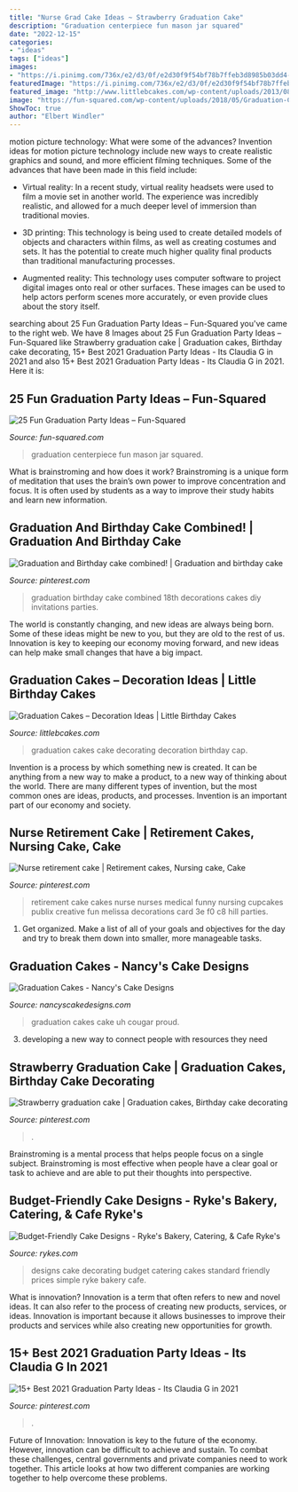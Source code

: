 ```yaml
---
title: "Nurse Grad Cake Ideas ~ Strawberry Graduation Cake"
description: "Graduation centerpiece fun mason jar squared"
date: "2022-12-15"
categories:
- "ideas"
tags: ["ideas"]
images:
- "https://i.pinimg.com/736x/e2/d3/0f/e2d30f9f54bf78b7ffeb3d8985b03dd4--graduation-ideas-birthday-cakes.jpg"
featuredImage: "https://i.pinimg.com/736x/e2/d3/0f/e2d30f9f54bf78b7ffeb3d8985b03dd4--graduation-ideas-birthday-cakes.jpg"
featured_image: "http://www.littlebcakes.com/wp-content/uploads/2013/08/Graduation-Cake-Decorating-Ideas.jpg"
image: "https://fun-squared.com/wp-content/uploads/2018/05/Graduation-Centerpiece-Ideas.jpg"
ShowToc: true
author: "Elbert Windler"
---
```



motion picture technology: What were some of the advances?
Invention ideas for motion picture technology include new ways to create realistic graphics and sound, and more efficient filming techniques. Some of the advances that have been made in this field include: 
- Virtual reality: In a recent study, virtual reality headsets were used to film a movie set in another world. The experience was incredibly realistic, and allowed for a much deeper level of immersion than traditional movies. 

- 3D printing: This technology is being used to create detailed models of objects and characters within films, as well as creating costumes and sets. It has the potential to create much higher quality final products than traditional manufacturing processes. 

- Augmented reality: This technology uses computer software to project digital images onto real or other surfaces. These images can be used to help actors perform scenes more accurately, or even provide clues about the story itself.

	

		
searching about 25 Fun Graduation Party Ideas – Fun-Squared you've came to the right web. We have 8 Images about 25 Fun Graduation Party Ideas – Fun-Squared like Strawberry graduation cake | Graduation cakes, Birthday cake decorating, 15+ Best 2021 Graduation Party Ideas - Its Claudia G in 2021 and also 15+ Best 2021 Graduation Party Ideas - Its Claudia G in 2021. Here it is:
		
    
## 25 Fun Graduation Party Ideas – Fun-Squared

<img loading=lazy src="https://fun-squared.com/wp-content/uploads/2018/05/Graduation-Centerpiece-Ideas.jpg" onerror="this.onerror=null;this.src='https://tse1.mm.bing.net/th?id=OIP.lH1BqK1wimkR_51SyCyxZQHaLN&amp;pid=15.1';" alt="25 Fun Graduation Party Ideas – Fun-Squared">

_Source: fun-squared.com_

>graduation centerpiece fun mason jar squared. 

	

What is brainstroming and how does it work?
Brainstroming is a unique form of meditation that uses the brain’s own power to improve concentration and focus. It is often used by students as a way to improve their study habits and learn new information.

    
## Graduation And Birthday Cake Combined! | Graduation And Birthday Cake

<img loading=lazy src="https://i.pinimg.com/736x/e2/d3/0f/e2d30f9f54bf78b7ffeb3d8985b03dd4--graduation-ideas-birthday-cakes.jpg" onerror="this.onerror=null;this.src='https://tse3.mm.bing.net/th?id=OIP.OMVMYtANPOM3XnHsUFPzjQHaJ3&amp;pid=15.1';" alt="Graduation and Birthday cake combined! | Graduation and birthday cake">

_Source: pinterest.com_

>graduation birthday cake combined 18th decorations cakes diy invitations parties. 

	

The world is constantly changing, and new ideas are always being born. Some of these ideas might be new to you, but they are old to the rest of us. Innovation is key to keeping our economy moving forward, and new ideas can help make small changes that have a big impact.

    
## Graduation Cakes – Decoration Ideas | Little Birthday Cakes

<img loading=lazy src="http://www.littlebcakes.com/wp-content/uploads/2013/08/Graduation-Cake-Decorating-Ideas.jpg" onerror="this.onerror=null;this.src='https://tse3.mm.bing.net/th?id=OIP.dSiRxIjjpFFfP_V997S7ZAHaFj&amp;pid=15.1';" alt="Graduation Cakes – Decoration Ideas | Little Birthday Cakes">

_Source: littlebcakes.com_

>graduation cakes cake decorating decoration birthday cap. 

	

Invention is a process by which something new is created. It can be anything from a new way to make a product, to a new way of thinking about the world. There are many different types of invention, but the most common ones are ideas, products, and processes. Invention is an important part of our economy and society.

    
## Nurse Retirement Cake | Retirement Cakes, Nursing Cake, Cake

<img loading=lazy src="https://i.pinimg.com/736x/3e/c8/f0/3ec8f01b84af3aee65cf128858941451--medical-retirement-retirement-cards.jpg" onerror="this.onerror=null;this.src='https://tse1.mm.bing.net/th?id=OIP.QjTXuQSadm03adbSDNiwwQHaJ4&amp;pid=15.1';" alt="Nurse retirement cake | Retirement cakes, Nursing cake, Cake">

_Source: pinterest.com_

>retirement cake cakes nurse nurses medical funny nursing cupcakes publix creative fun melissa decorations card 3e f0 c8 hill parties. 

	

1. Get organized. Make a list of all of your goals and objectives for the day and try to break them down into smaller, more manageable tasks.

    
## Graduation Cakes - Nancy&#039;s Cake Designs

<img loading=lazy src="https://nancyscakedesigns.com/wp-content/uploads/2017/01/UH-Grad-2-768x1024.jpg" onerror="this.onerror=null;this.src='https://tse2.mm.bing.net/th?id=OIP.g4P5hiWHn0Orjm3cJwE6mAHaJ4&amp;pid=15.1';" alt="Graduation Cakes - Nancy&#039;s Cake Designs">

_Source: nancyscakedesigns.com_

>graduation cakes cake uh cougar proud. 

	

3. developing a new way to connect people with resources they need 

    
## Strawberry Graduation Cake | Graduation Cakes, Birthday Cake Decorating

<img loading=lazy src="https://i.pinimg.com/736x/33/c8/4a/33c84aa3f0456e7f9e90fa15095f7a67.jpg" onerror="this.onerror=null;this.src='https://tse2.mm.bing.net/th?id=OIP.EO7IybXkVoDnsDWbLEBY7gHaKH&amp;pid=15.1';" alt="Strawberry graduation cake | Graduation cakes, Birthday cake decorating">

_Source: pinterest.com_

>. 

	

Brainstroming is a mental process that helps people focus on a single subject. Brainstroming is most effective when people have a clear goal or task to achieve and are able to put their thoughts into perspective.

    
## Budget-Friendly Cake Designs - Ryke&#039;s Bakery, Catering, &amp; Cafe Ryke&#039;s

<img loading=lazy src="http://rykes.com/wp-content/uploads/2013/05/image_15.jpeg" onerror="this.onerror=null;this.src='https://tse1.mm.bing.net/th?id=OIP.NHIX3Q5hPDxJJtgoVqmK9gHaFj&amp;pid=15.1';" alt="Budget-Friendly Cake Designs - Ryke&#039;s Bakery, Catering, &amp; Cafe Ryke&#039;s">

_Source: rykes.com_

>designs cake decorating budget catering cakes standard friendly prices simple ryke bakery cafe. 

	

What is innovation?
Innovation is a term that often refers to new and novel ideas. It can also refer to the process of creating new products, services, or ideas. Innovation is important because it allows businesses to improve their products and services while also creating new opportunities for growth.

    
## 15+ Best 2021 Graduation Party Ideas - Its Claudia G In 2021

<img loading=lazy src="https://i.pinimg.com/736x/a9/28/79/a92879488e3014371c6ab4b259865163.jpg" onerror="this.onerror=null;this.src='https://tse3.mm.bing.net/th?id=OIP.kYFbcmcs_TVqo7aI6EmeMQHaLH&amp;pid=15.1';" alt="15+ Best 2021 Graduation Party Ideas - Its Claudia G in 2021">

_Source: pinterest.com_

>. 

	

Future of Innovation:
Innovation is key to the future of the economy. However, innovation can be difficult to achieve and sustain. To combat these challenges, central governments and private companies need to work together. This article looks at how two different companies are working together to help overcome these problems.

